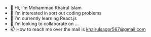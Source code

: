 - 👋 Hi, I’m Mohammad Khairul Islam
- 👀 I’m interested in sort out coding problems
- 🌱 I’m currently learning React.js
- 💞️ I’m looking to collaborate on ...
- 📫 How to reach me over the mail is khairulsagor567@gmail.com

<!---
khairulshagor576/khairulshagor576 is a ✨ special ✨ repository because its `README.md` (this file) appears on your GitHub profile.
You can click the Preview link to take a look at your changes.
--->
